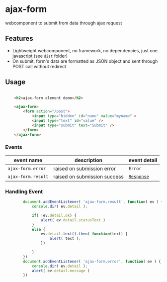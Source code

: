 # ajax-form

webcomponent to submit from data through ajax request

## Features

* Lightweight webcomponent, no framework, no dependencies, just one javascript (see `dist` folder) 
* On submit, form's data are formatted as JSON object and sent through POST call without redirect 

## Usage

```html

    <h2>ajax-form element demo</h2>

    <ajax-form>
        <form action="/post">
            <input type="hidden" id="name" value="myname" >
            <input type="text" id="value" />
            <input type="submit" text="Submit" />
        </form>    
    </ajax-form>
```

### Events

event name | description | event detail
---- | ---- | ---
`ajax-form.error` | raised on submission error |  `Error` 
`ajax-form.result` | raised on submission success  | [`Response`](https://developer.mozilla.org/en-US/docs/Web/API/Response)

### Handling Event 

```javascript
        document.addEventListener( 'ajax-form.result', function( ev ) {
            console.dir( ev.detail );

            if( !ev.detail.ok) {
                alert( ev.detail.statusText )
            }
            else {
                ev.detail.text().then( function(text) {
                    alert( text );
                })

            }
        })
        document.addEventListener( 'ajax-form.error', function( ev ) {
            console.dir( ev.detail );
            alert( ev.detail.message )
        })

```